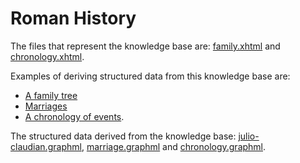 # Roman History

The files that represent the knowledge base are: [family.xhtml](family.xhtml) and [chronology.xhtml](chronology.xhtml).

Examples of deriving structured data from this knowledge base are:
* [A family tree](family.md)
* [Marriages](marriage.md)
* [A chronology of events](chronology.md).

The structured data derived from the knowledge base: [julio-claudian.graphml](julio-claudian.graphml), [marriage.graphml](marriage.graphml) and [chronology.graphml](chronology.graphml).
